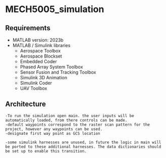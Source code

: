 # MECH5005_simulation

## Requirements
- MATLAB version: 2023b
- MATLAB / Simulink libraries
    - Aerospace Toolbox
    - Aerospace Blockset
    - Embedded Coder
    - Phased Array System Toolbox
    - Sensor Fusion and Tracking Toolbox
    - Simulink 3D Animation
    - Simulink Coder
    - UAV Toolbox


## Architecture
    -To run the simulation open main. the user inputs will be automatically loaded, from there controls can be made.
    -default waypoints correspond to the raster scan pattern for the project, however any waypoints can be used.
    -designate first way point as GCS location

    -some simulink harnesses are unused, in future the logic in main will be ported to these additional harnesses. The data dictionaries should be set up to enable this transition.
